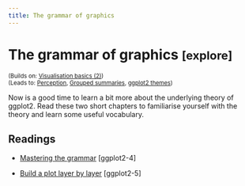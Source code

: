 ```yaml
---
title: The grammar of graphics
---
```


<!-- Generated automatically from vis-theory.yml. Do not edit by hand -->

# The grammar of graphics <small class='explore'>[explore]</small>
<small>(Builds on: [Visualisation basics (2)](vis-basics-2.md))</small>  
<small>(Leads to: [Perception](vis-perception.md), [Grouped summaries](vis-summaries.md), [ggplot2 themes](vis-themes.md))</small>

Now is a good time to learn a bit more about the underlying theory
of ggplot2. Read these two short chapters to familiarise yourself
with the theory and learn some useful vocabulary.

## Readings

  * [Mastering the grammar](http://link.springer.com.ezproxy.stanford.edu/chapter/10.1007/978-3-319-24277-4_4) [ggplot2-4]

  * [Build a plot layer by layer](http://link.springer.com.ezproxy.stanford.edu/chapter/10.1007/978-3-319-24277-4_5) [ggplot2-5]


